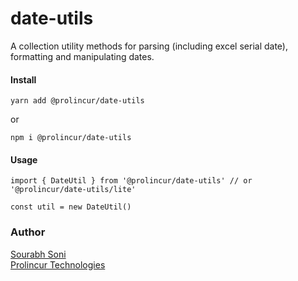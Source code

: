 # date-utils
A collection utility methods for parsing (including excel serial date), formatting and manipulating dates.


#### Install
```
yarn add @prolincur/date-utils
```
or
```
npm i @prolincur/date-utils
```

#### Usage
```
import { DateUtil } from '@prolincur/date-utils' // or '@prolincur/date-utils/lite'

const util = new DateUtil()

```
### Author

[Sourabh Soni](https://prolincur.com)\
[Prolincur Technologies](https://prolincur.com)

